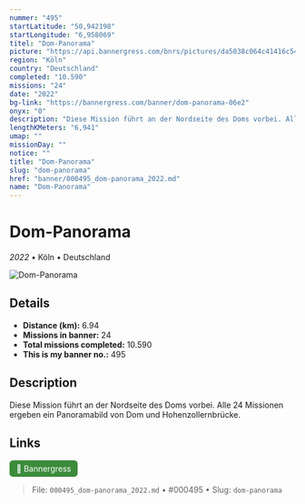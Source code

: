 ```yaml
---
nummer: "495"
startLatitude: "50,942198"
startLongitude: "6,958069"
titel: "Dom-Panorama"
picture: "https://api.bannergress.com/bnrs/pictures/da5038c064c41416c54e3fde7d3042a6"
region: "Köln"
country: "Deutschland"
completed: "10.590"
missions: "24"
date: "2022"
bg-link: "https://bannergress.com/banner/dom-panorama-06e2"
onyx: "0"
description: "Diese Mission führt an der Nordseite des Doms vorbei. Alle 24 Missionen ergeben ein Panoramabild von Dom und Hohenzollernbrücke."
lengthKMeters: "6,941"
umap: ""
missionDay: ""
notice: ""
title: "Dom-Panorama"
slug: "dom-panorama"
href: "banner/000495_dom-panorama_2022.md"
name: "Dom-Panorama"
---
```

# Dom-Panorama

*2022* • Köln • Deutschland

![Dom-Panorama](https://api.bannergress.com/bnrs/pictures/da5038c064c41416c54e3fde7d3042a6)



## Details
- **Distance (km):** 6.94
- **Missions in banner:** 24
- **Total missions completed:** 10.590
- **This is my banner no.:** 495



## Description
Diese Mission führt an der Nordseite des Doms vorbei. Alle 24 Missionen ergeben ein Panoramabild von Dom und Hohenzollernbrücke.



## Links
<a href="https://bannergress.com/banner/dom-panorama-06e2" target="_blank" style="display:inline-block;margin-right:8px;padding:6px 12px;background:#3c8b3c;color:#fff;text-decoration:none;border-radius:6px;">🔗 Bannergress</a>



> File: `000495_dom-panorama_2022.md`
> • #000495
> • Slug: `dom-panorama`
